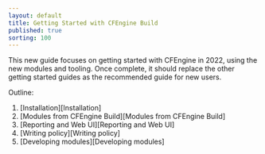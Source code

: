 ```yaml
---
layout: default
title: Getting Started with CFEngine Build
published: true
sorting: 100
---
```


This new guide focuses on getting started with CFEngine in 2022, using the new modules and tooling.
Once complete, it should replace the other getting started guides as the recommended guide for new users.

Outline:

1. [Installation][Installation]
2. [Modules from CFEngine Build][Modules from CFEngine Build]
3. [Reporting and Web UI][Reporting and Web UI]
4. [Writing policy][Writing policy]
5. [Developing modules][Developing modules]
